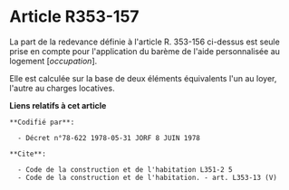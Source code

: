 # Article R353-157

La part de la redevance définie à l'article R. 353-156 ci-dessus est seule prise en compte pour l'application du barème de
l'aide personnalisée au logement [*occupation*].

Elle est calculée sur la base de deux éléments équivalents l'un au loyer, l'autre au charges locatives.

**Liens relatifs à cet article**

	**Codifié par**:

	  - Décret n°78-622 1978-05-31 JORF 8 JUIN 1978

	**Cite**:

	  - Code de la construction et de l'habitation L351-2 5
	  - Code de la construction et de l'habitation. - art. L353-13 (V)
